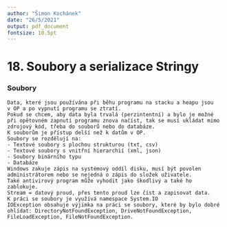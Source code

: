```yaml
---
author: "Šimon Kochánek"
date: "26/5/2021"
output: pdf_document
fontsize: 10.5pt
---
```


<style type="text/css">
  body{
    font-size: 10.5pt;
  }
</style>

# 18. Soubory a serializace Stringy

### Soubory

    Data, které jsou používána při běhu programu na stacku a heapu jsou v OP a po vypnutí programu se ztratí.
    Pokud se chcem, aby data byla trvalá (perzintentní) a bylo je možné při opětovném zapnutí programu znova načíst, tak se musí ukládat mimo zdrojový kód, třeba do souborů nebo do databáze.
    K souborům je přístup delší než k datům v OP.
    Soubory se rozdělují na:
    - Textové soubory s plochou strukturou (txt, csv)
    - Textové soubory s vnitřní hierarchií (xml, json)
    - Soubory binárního typu
    - Databáze
    Windows zakuje zápis na systémový oddíl disku, musí být povolen administrátorem nebo se nejedná o zápis do složek uživatele. 
    Také antivirový program může vyhodit jako škodlivý a také ho zablokuje.
    Stream = datový proud, přes tento proud lze číst a zapisovat data. 
    K práci se soubory je využívá namespace System.IO
    IOException obsahuje výjimka na práci se soubory, které by bylo dobré ohlídat: DirectoryNotFoundException, DriveNotFoundException, FileLoadException, FileNotFoundException.




